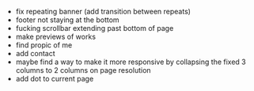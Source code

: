 - fix repeating banner (add transition between repeats)
- footer not staying at the bottom
- fucking scrollbar extending past bottom of page
- make previews of works
- find propic of me
- add contact
- maybe find a way to make it more responsive by collapsing the fixed 3 columns to 2 columns on page resolution
- add dot to current page